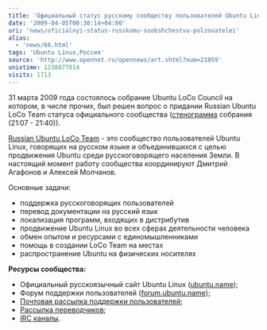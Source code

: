 ```yaml
---
title: 'Официальный статус русскому сообществу пользователей Ubuntu Linux'
date: '2009-04-05T00:30:14+04:00'
uri: 'news/oficialnyi-status-russkomu-soobshchestvu-polzovatelei'
alias: 
  - 'news/66.html'
tags: 'Ubuntu Linux,Россия'
source: 'http://www.opennet.ru/opennews/art.shtml?num=21059'
unixtime: 1238877014
visits: 1713
---
```

31 марта 2009 года состоялось собрание Ubuntu LoCo Council на котором, в числе прочих, был решен вопрос о придании Russian Ubuntu LoCo Team статуса официального сообщества ([стенограмма](http://irclogs.ubuntu.com/2009/03/31/%23ubuntu-meeting.html) собрания (21:07 - 21:40)).

[Russian Ubuntu LoCo Team](https://launchpad.net/~ubuntu-ru/) - это сообщество пользователей Ubuntu Linux, говорящих на русском языке и объединившихся с целью продвижения Ubuntu среди русскоговорящего населения Земли. В настоящий момент работу сообщества координируют Дмитрий Агафонов и Алексей Молчанов.

Основные задачи:

*   поддержка русскоговорящих пользователей
*   перевод документации на русский язык
*   локализация программ, входящих в дистрибутив
*   продвижение Ubuntu Linux во всех сферах деятельности человека
*   обмен опытом и ресурсами с единомышленниками
*   помощь в создании LoCo Team на местах
*   распространение Ubuntu на физических носителях

**Ресурсы сообщества:**

*   Официальный русскоязычный сайт Ubuntu Linux ([ubuntu.name](http://ubuntu.name/));
*   Форум поддержки пользователей ([forum.ubuntu.name](http://forum.ubuntu.name/));
*   [Почтовая рассылка поддержки пользователей](http://lists.ubuntu.com/mailman/listinfo/ubuntu-ru);
*   [Рассылка переводчиков](http://lists.ubuntu.com/mailman/listinfo/ubuntu-l10n-ru);
*   [IRC каналы](http://ubuntu.name/irc).
